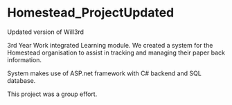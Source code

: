 # Homestead_ProjectUpdated
Updated version of Will3rd

3rd Year Work integrated Learning module. We created a system for the Homestead organisation to assist in tracking and managing their paper back information.

System makes use of ASP.net framework with C# backend and SQL database.

This project was a group effort.
